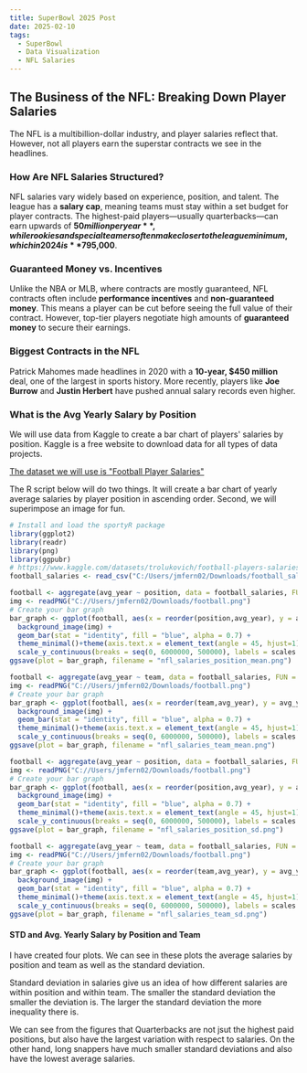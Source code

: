 ```yaml
---
title: SuperBowl 2025 Post
date: 2025-02-10
tags:
  - SuperBowl
  - Data Visualization
  - NFL Salaries
---
```


## The Business of the NFL: Breaking Down Player Salaries  

The NFL is a multibillion-dollar industry, and player salaries reflect that. However, not all players earn the superstar contracts we see in the headlines.  

### **How Are NFL Salaries Structured?**  
NFL salaries vary widely based on experience, position, and talent. The league has a **salary cap**, meaning teams must stay within a set budget for player contracts. The highest-paid players—usually quarterbacks—can earn upwards of **$50 million per year**, while rookies and special teamers often make closer to the league minimum, which in 2024 is **$795,000**.  

### **Guaranteed Money vs. Incentives**  
Unlike the NBA or MLB, where contracts are mostly guaranteed, NFL contracts often include **performance incentives** and **non-guaranteed money**. This means a player can be cut before seeing the full value of their contract. However, top-tier players negotiate high amounts of **guaranteed money** to secure their earnings.  

### **Biggest Contracts in the NFL**  
Patrick Mahomes made headlines in 2020 with a **10-year, $450 million** deal, one of the largest in sports history. More recently, players like **Joe Burrow** and **Justin Herbert** have pushed annual salary records even higher.  

### **What is the Avg Yearly Salary by Position**

We will use data from Kaggle to create a bar chart of players' salaries by position.
Kaggle is a free website to download data for all types of data projects. 

[The dataset we will use is "Football Player Salaries"](https://www.kaggle.com/datasets/trolukovich/football-players-salaries?resource=download)

The R script below will do two things. It will create a bar chart of yearly average salaries by player position in ascending order. Second, we will superimpose an image for fun.

```r
# Install and load the sportyR package
library(ggplot2)
library(readr)
library(png)
library(ggpubr)
# https://www.kaggle.com/datasets/trolukovich/football-players-salaries
football_salaries <- read_csv("C:/Users/jmfern02/Downloads/football_salaries.csv")

football <- aggregate(avg_year ~ position, data = football_salaries, FUN = mean)
img <- readPNG("C://Users/jmfern02/Downloads/football.png")
# Create your bar graph
bar_graph <- ggplot(football, aes(x = reorder(position,avg_year), y = avg_year)) +
  background_image(img) + 
  geom_bar(stat = "identity", fill = "blue", alpha = 0.7) +
  theme_minimal()+theme(axis.text.x = element_text(angle = 45, hjust=1))+xlab("Position")+ylab("Avg. Annual Salary")+
  scale_y_continuous(breaks = seq(0, 6000000, 500000), labels = scales::dollar_format())
ggsave(plot = bar_graph, filename = "nfl_salaries_position_mean.png")

football <- aggregate(avg_year ~ team, data = football_salaries, FUN = mean)
img <- readPNG("C://Users/jmfern02/Downloads/football.png")
# Create your bar graph
bar_graph <- ggplot(football, aes(x = reorder(team,avg_year), y = avg_year)) +
  background_image(img) + 
  geom_bar(stat = "identity", fill = "blue", alpha = 0.7) +
  theme_minimal()+theme(axis.text.x = element_text(angle = 45, hjust=1))+xlab("Team")+ylab("Avg. Annual Salary")+
  scale_y_continuous(breaks = seq(0, 6000000, 500000), labels = scales::dollar_format())
ggsave(plot = bar_graph, filename = "nfl_salaries_team_mean.png")

football <- aggregate(avg_year ~ position, data = football_salaries, FUN = sd)
img <- readPNG("C://Users/jmfern02/Downloads/football.png")
# Create your bar graph
bar_graph <- ggplot(football, aes(x = reorder(position,avg_year), y = avg_year)) +
  background_image(img) + 
  geom_bar(stat = "identity", fill = "blue", alpha = 0.7) +
  theme_minimal()+theme(axis.text.x = element_text(angle = 45, hjust=1))+xlab("Position")+ylab("STD. Annual Salary")+
  scale_y_continuous(breaks = seq(0, 6000000, 500000), labels = scales::dollar_format())
ggsave(plot = bar_graph, filename = "nfl_salaries_position_sd.png")

football <- aggregate(avg_year ~ team, data = football_salaries, FUN = sd)
img <- readPNG("C://Users/jmfern02/Downloads/football.png")
# Create your bar graph
bar_graph <- ggplot(football, aes(x = reorder(team,avg_year), y = avg_year)) +
  background_image(img) + 
  geom_bar(stat = "identity", fill = "blue", alpha = 0.7) +
  theme_minimal()+theme(axis.text.x = element_text(angle = 45, hjust=1))+xlab("Team")+ylab("STD. Annual Salary")+
  scale_y_continuous(breaks = seq(0, 6000000, 500000), labels = scales::dollar_format())
ggsave(plot = bar_graph, filename = "nfl_salaries_team_sd.png")

```

#### **STD and Avg. Yearly Salary by Position and Team**
I have created four plots. We can see in these plots the average salaries by position and team as well as the standard deviation.

Standard deviation in salaries give us an idea of how different salaries are within position and within team. The smaller the standard deviation the smaller the deviation is. The larger the standard deviation the more inequality there is. 

We can see from the figures that Quarterbacks are not jsut the highest paid positions, but also have the largest variation with respect to salaries. On the other hand, long snappers have much smaller standard deviations and also have the lowest average salaries. 
